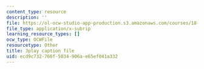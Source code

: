 ```yaml
---
content_type: resource
description: ''
file: https://ol-ocw-studio-app-production.s3.amazonaws.com/courses/18-03sc-differential-equations-fall-2011/ecd9c732766f5034906ae65ef041a332_zmzyW1rP-hk.vtt
file_type: application/x-subrip
learning_resource_types: []
ocw_type: OCWFile
resourcetype: Other
title: 3play caption file
uid: ecd9c732-766f-5034-906a-e65ef041a332
---
```

